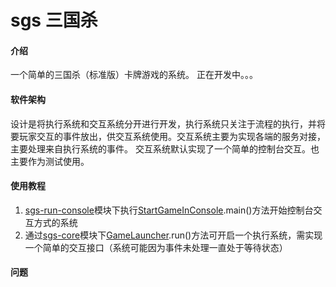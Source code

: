 # sgs 三国杀

#### 介绍
一个简单的三国杀（标准版）卡牌游戏的系统。
正在开发中。。。

#### 软件架构
设计是将执行系统和交互系统分开进行开发，执行系统只关注于流程的执行，并将要玩家交互的事件放出，供交互系统使用。交互系统主要为实现各端的服务对接，主要处理来自执行系统的事件。
交互系统默认实现了一个简单的控制台交互。也主要作为测试使用。


#### 使用教程

1.  [sgs-run-console](sgs-run-console)模块下执行[StartGameInConsole](sgs-run-console%2Fsrc%2Fmain%2Fjava%2Fcom%2Fjh%2Fsgs%2FStartGameInConsole.java).main()方法开始控制台交互方式的系统
2.  通过[sgs-core](sgs-core)模块下[GameLauncher](sgs-core%2Fsrc%2Fmain%2Fjava%2Fcom%2Fjh%2Fsgs%2Fcore%2FGameLauncher.java).run()方法可开启一个执行系统，需实现一个简单的交互接口（系统可能因为事件未处理一直处于等待状态）

#### 问题
